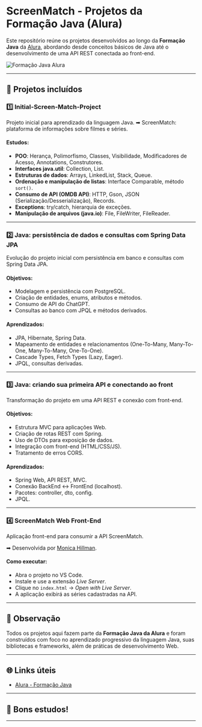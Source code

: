 # ScreenMatch - Projetos da Formação Java (Alura)

Este repositório reúne os projetos desenvolvidos ao longo da **Formação Java** da [Alura](https://www.alura.com.br), abordando desde conceitos básicos de Java até o desenvolvimento de uma API REST conectada ao front-end.

![Formação Java Alura](https://github.com/iasminaraujoc/3355-java-screenmatch-com-jpa/assets/84939115/3c51e000-962d-4dc9-97fc-1d384e2511a2)

---

## 📌 Projetos incluídos

### 1️⃣ **Initial-Screen-Match-Project**

Projeto inicial para aprendizado da linguagem Java.
➡ ScreenMatch: plataforma de informações sobre filmes e séries.

#### Estudos:

*  **POO**: Herança, Polimorfismo, Classes, Visibilidade, Modificadores de Acesso, Annotations, Construtores.
*  **Interfaces java.util**: Collection, List.
*  **Estruturas de dados**: Arrays, LinkedList, Stack, Queue.
*  **Ordenação e manipulação de listas**: Interface Comparable, método `sort()`.
*  **Consumo de API (OMDB API)**: HTTP, Gson, JSON (Serialização/Desserialização), Records.
*  **Exceptions**: try/catch, hierarquia de exceções.
*  **Manipulação de arquivos (java.io)**: File, FileWriter, FileReader.

---

### 2️⃣ **Java: persistência de dados e consultas com Spring Data JPA**

Evolução do projeto inicial com persistência em banco e consultas com Spring Data JPA.

#### Objetivos:

* Modelagem e persistência com PostgreSQL.
* Criação de entidades, enums, atributos e métodos.
* Consumo de API do ChatGPT.
* Consultas ao banco com JPQL e métodos derivados.

#### Aprendizados:

* JPA, Hibernate, Spring Data.
* Mapeamento de entidades e relacionamentos (One-To-Many, Many-To-One, Many-To-Many, One-To-One).
* Cascade Types, Fetch Types (Lazy, Eager).
* JPQL, consultas derivadas.

---

### 3️⃣ **Java: criando sua primeira API e conectando ao front**

Transformação do projeto em uma API REST e conexão com front-end.

#### Objetivos:

* Estrutura MVC para aplicações Web.
* Criação de rotas REST com Spring.
* Uso de DTOs para exposição de dados.
* Integração com front-end (HTML/CSS/JS).
* Tratamento de erros CORS.

#### Aprendizados:

* Spring Web, API REST, MVC.
* Conexão BackEnd ↔ FrontEnd (localhost).
* Pacotes: controller, dto, config.
* JPQL.

---

### 4️⃣ **ScreenMatch Web Front-End**

Aplicação front-end para consumir a API ScreenMatch.

➡ Desenvolvida por [Monica Hillman](https://cursos.alura.com.br/user/monicahillman).

#### Como executar:

* Abra o projeto no VS Code.
* Instale e use a extensão *Live Server*.
* Clique no `index.html` → *Open with Live Server*.
* A aplicação exibirá as séries cadastradas na API.

---

## 📝 Observação

Todos os projetos aqui fazem parte da **Formação Java da Alura** e foram construídos com foco no aprendizado progressivo da linguagem Java, suas bibliotecas e frameworks, além de práticas de desenvolvimento Web.

---

## 🌐 Links úteis

* [Alura - Formação Java](https://www.alura.com.br/formacao-java)

---


## 🚀 Bons estudos!

---

